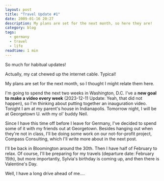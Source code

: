 ```yaml
---
layout: post
title: "Travel Update #1"
date: 2009-01-16 20:27
description: My plans are set for the next month, so here they are!
category: blog
tags:
  - germany
  - travel
  - life
readtime: 1 min
---
```


So much for habitual updates!

Actually, my cat chewed up the internet cable. Typical!

My plans are set for the next month, so I thought I might relate them here.

I'm going to spend the next two weeks in Washington, D.C. I've a **new goal to make a video every week** (2023-12-11 Update: Yeah, that did not happen), so I'm thinking about putting together an inauguration video. Tonight I am at my parent's house in Indianapolis. Tomorrow night, I will be at Georgetown U. with my ol' buddy Neil.

Since I have this time off before I leave for Germany, I've decided to spend some of it with my friends out at Georgetown. Besides hanging out when they're not in class, I'll be doing some work on our not-for-profit project, Compass Consulting, which I'll write more about in the next post.

I'll be back in Bloomington around the 30th. Then I have half of February to relax. Of course, I'll be preparing for my travels (departure date: February 15th), but more importantly, Sylvia's birthday is coming up, and then there is Valentine's Day.

Well, I have a long drive ahead of me....
